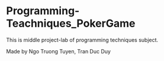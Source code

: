 # Programming-Teachniques_PokerGame
This is middle project-lab of programming techniques subject.  

Made by Ngo Truong Tuyen, Tran Duc Duy

